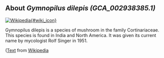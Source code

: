 
About *Gymnopilus dilepis (GCA\_002938385.1)* 
--------------------------------------------------------------

[![Wikipedia](/img/wikipedia_logo_v2_en.png){#wiki_icon}](http://en.wikipedia.org/wiki/Gymnopilus_dilepis)

Gymnopilus dilepis is a species of mushroom in the family Cortinariaceae. This
species is found in India and North America.  It was given its current name by
mycologist Rolf Singer in 1951.

([Text](http://en.wikipedia.org/wiki/Gymnopilus_dilepis) from [Wikipedia](http://en.wikipedia.org/) 

